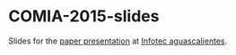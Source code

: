 # COMIA-2015-slides
Slides for the [paper presentation](http://www.micai.org/rcs/) at [Infotec aguascalientes](https://www.infotec.mx/).
